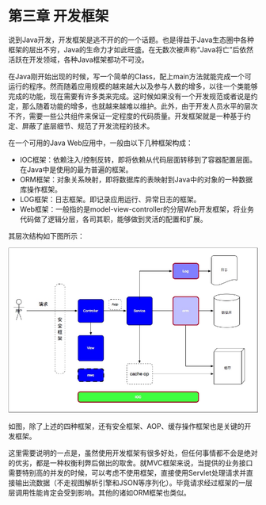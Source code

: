 # 第三章 开发框架

说到Java开发，开发框架是逃不开的的一个话题。也是得益于Java生态圈中各种框架的层出不穷，Java的生命力才如此旺盛。在无数次被声称“Java将亡”后依然活跃在开发领域，各种Java框架都功不可没。

在Java刚开始出现的时候，写一个简单的Class，配上main方法就能完成一个可运行的程序。然而随着应用规模的越来越大以及参与人数的增多，以往一个类能够完成的功能，现在需要有许多类来完成。这时候如果没有一个开发规范或者说是约定，那么随着功能的增多，也就越来越难以维护。此外，由于开发人员水平的层次不齐，需要一些公共组件来保证一定程度的代码质量。开发框架就是一种基于约定、屏蔽了底层细节、规范了开发流程的技术。

在一个可用的Java Web应用中，一般由以下几种框架构成：

- IOC框架：依赖注入/控制反转，即将依赖从代码层面转移到了容器配置层面。在Java中是使用的最为普遍的框架。
- ORM框架：对象关系映射，即将数据库的表映射到Java中的对象的一种数据库操作框架。
- LOG框架：日志框架。即记录应用运行、异常日志的框架。
- Web框架：一般指的是model-view-controller的分层Web开发框架，将业务代码做了逻辑分层，各司其职，能够做到灵活的配置和扩展。

其层次结构如下图所示：

![](media/web-framework.jpg)

如图，除了上述的四种框架，还有安全框架、AOP、缓存操作框架也是关键的开发框架。

这里需要说明的一点是，虽然使用开发框架有很多好处，但任何事情都不会是绝对的优劣，都是一种权衡利弊后做出的取舍。就MVC框架来说，当提供的业务接口需要特别高的并发的时候，可以考虑不使用框架，直接使用Servlet处理请求并直接输出流数据（不走视图解析引擎和JSON等序列化）。毕竟请求经过框架的一层层调用性能肯定会受到影响。其他的诸如ORM框架也类似。

